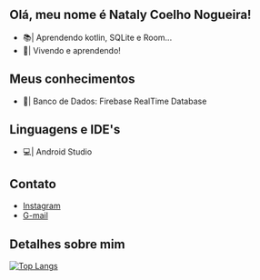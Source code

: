 ## Olá, meu nome é Nataly Coelho Nogueira!

- 📚| Aprendendo kotlin, SQLite e Room...
- 🌱| Vivendo e aprendendo!

## Meus conhecimentos

- 🎲| Banco de Dados: Firebase RealTime Database

## Linguagens e IDE's
          
- 💻| Android Studio
    
## Contato

- [Instagram](https://www.instagram.com/natalycoelhonogueira/)
- [G-mail](mailto:coelho.nogueira10@gmail.com)

## Detalhes sobre mim

[![Top Langs](https://github-readme-stats.vercel.app/api/top-langs/?username=NatyCN)](https://github.com/NatyCN/github-readme-stats)
